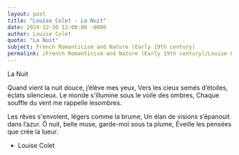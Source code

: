 ```yaml
---
layout: post
title: "Louise Colet - La Nuit"
date: 2024-12-30 12:00:00 -0000
author: Louise Colet
quote: "La Nuit"
subject: French Romanticism and Nature (Early 19th century)
permalink: /French Romanticism and Nature (Early 19th century)/Louise Colet/Louise Colet - La Nuit
---
```


La Nuit

Quand vient la nuit douce, j’élève mes yeux,
Vers les cieux semés d’étoiles, éclats silencieux.
Le monde s'illumine sous le voile des ombres,
Chaque souffle du vent me rappelle lesombres.

Les rêves s'envolent, légers comme la brume,
Un élan de visions s’épanouit dans l’azur.
Ô nuit, belle muse, garde-moi sous ta plume,
Éveille les pensées que crée la lueur.

- Louise Colet

